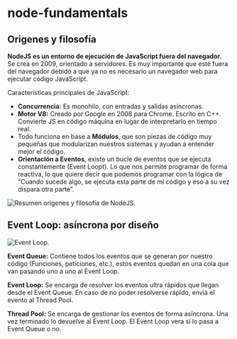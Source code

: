 # node-fundamentals

## Origenes y filosofía

**NodeJS es un entorno de ejecución de JavaScript fuera del navegador.** Se crea en 2009, orientado a servidores. Es muy importante que esté fuera del navegador debido a que ya no es necesario un navegador web para ejecutar código JavaScript.

Características principales de JavaScript:

- **Concurrencia:** Es monohilo, con entradas y salidas asíncronas.
- **Motor V8:** Creado por Google en 2008 para Chrome. Escrito en C++. Convierte JS en código máquina en lugar de interpretarlo en tiempo real.
- Todo funciona en base a **Módulos**, que son piezas de código muy pequeñas que modularizan nuestros sistemas y ayudan a entender mejor el código.
- **Orientación a Eventos**, existe un bucle de eventos que se ejecuta constantemente (Event Loopt). Lo que nos permite programar de forma reactiva, lo que quiere decir que podemos programar con la lógica de “Cuando sucede algo, se ejecuta esta parte de mi código y eso a su vez dispara otra parte”.

![Resumen origenes y filosofía de NodeJS.](https://static.platzi.com/media/user_upload/nodeJSAndres-afee6d9c-36ee-40b2-9fd1-918042b72172.jpg)

## Event Loop: asíncrona por diseño

![Event Loop.](https://i.ibb.co/j42621b/event-loop.png)

**Event Queue:** Contiene todos los eventos que se generan por nuestro código (Funciones, peticiones, etc.), estos eventos quedan en una cola que van pasando uno a uno al Event Loop.

**Event Loop:** Se encarga de resolver los eventos ultra rápidos que llegan desde el Event Queue. En caso de no poder resolverse rápido, enviá el evento al Thread Pool.

**Thread Pool:** Se encarga de gestionar los eventos de forma asíncrona. Una vez terminado lo devuelve al Event Loop. El Event Loop vera si lo pasa a Event Queue o no.
